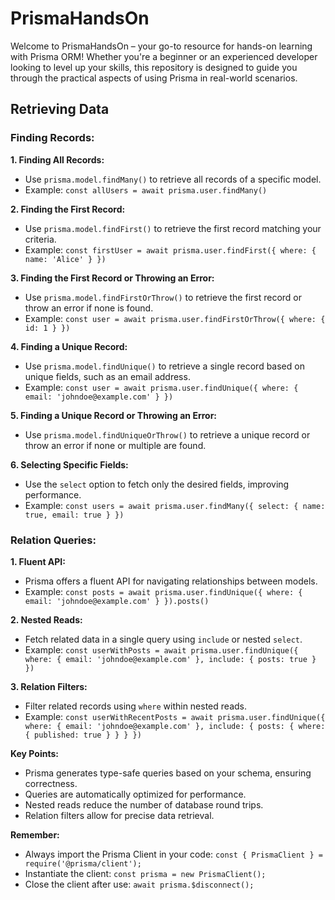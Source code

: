 # PrismaHandsOn

Welcome to PrismaHandsOn – your go-to resource for hands-on learning with Prisma ORM! Whether you're a beginner or an experienced developer looking to level up your skills, this repository is designed to guide you through the practical aspects of using Prisma in real-world scenarios.

## Retrieving Data

### **Finding Records:**

**1. Finding All Records:**

- Use `prisma.model.findMany()` to retrieve all records of a specific model.
- Example: `const allUsers = await prisma.user.findMany()`

**2. Finding the First Record:**

- Use `prisma.model.findFirst()` to retrieve the first record matching your criteria.
- Example: `const firstUser = await prisma.user.findFirst({ where: { name: 'Alice' } })`

**3. Finding the First Record or Throwing an Error:**

- Use `prisma.model.findFirstOrThrow()` to retrieve the first record or throw an error if none is found.
- Example: `const user = await prisma.user.findFirstOrThrow({ where: { id: 1 } })`

**4. Finding a Unique Record:**

- Use `prisma.model.findUnique()` to retrieve a single record based on unique fields, such as an email address.
- Example: `const user = await prisma.user.findUnique({ where: { email: 'johndoe@example.com' } })`

**5. Finding a Unique Record or Throwing an Error:**

- Use `prisma.model.findUniqueOrThrow()` to retrieve a unique record or throw an error if none or multiple are found.

**6. Selecting Specific Fields:**

- Use the `select` option to fetch only the desired fields, improving performance.
- Example: `const users = await prisma.user.findMany({ select: { name: true, email: true } })`

### **Relation Queries:**

**1. Fluent API:**

- Prisma offers a fluent API for navigating relationships between models.
- Example: `const posts = await prisma.user.findUnique({ where: { email: 'johndoe@example.com' } }).posts()`

**2. Nested Reads:**

- Fetch related data in a single query using `include` or nested `select`.
- Example: `const userWithPosts = await prisma.user.findUnique({ where: { email: 'johndoe@example.com' }, include: { posts: true } })`

**3. Relation Filters:**

- Filter related records using `where` within nested reads.
- Example: `const userWithRecentPosts = await prisma.user.findUnique({ where: { email: 'johndoe@example.com' }, include: { posts: { where: { published: true } } } })`

**Key Points:**

- Prisma generates type-safe queries based on your schema, ensuring correctness.
- Queries are automatically optimized for performance.
- Nested reads reduce the number of database round trips.
- Relation filters allow for precise data retrieval.

**Remember:**

- Always import the Prisma Client in your code: `const { PrismaClient } = require('@prisma/client');`
- Instantiate the client: `const prisma = new PrismaClient();`
- Close the client after use: `await prisma.$disconnect();`